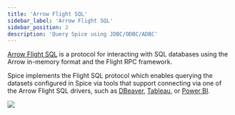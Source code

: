 ```yaml
---
title: 'Arrow Flight SQL'
sidebar_label: 'Arrow Flight SQL'
sidebar_position: 2
description: 'Query Spice using JDBC/ODBC/ADBC'
---
```


[Arrow Flight SQL](https://arrow.apache.org/docs/format/FlightSql.html) is a protocol for interacting with SQL databases using the Arrow in-memory format and the Flight RPC framework.

Spice implements the Flight SQL protocol which enables querying the datasets configured in Spice via tools that support connecting via one of the Arrow Flight SQL drivers, such as [DBeaver](https://dbeaver.io), [Tableau](https://www.tableau.com/), or [Power BI](https://www.microsoft.com/en-us/power-platform/products/power-bi).

<img src="https://imagedelivery.net/HyTs22ttunfIlvyd6vumhQ/0a8bc474-03c3-4c1c-8003-d250cd52b300/public" />
